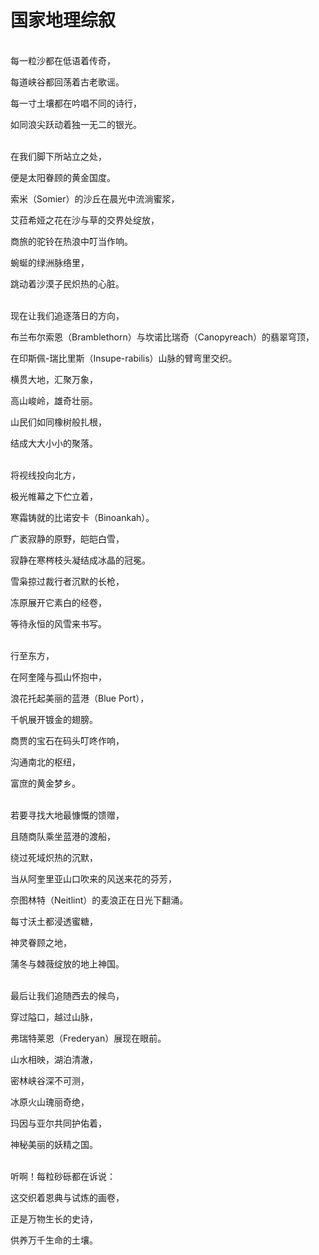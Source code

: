# 国家地理综叙

<br>
每一粒沙都在低语着传奇，

每道峡谷都回荡着古老歌谣。

每一寸土壤都在吟唱不同的诗行，

如同浪尖跃动着独一无二的银光。

<br>
在我们脚下所站立之处，

便是太阳眷顾的黄金国度。

索米（Somier）的沙丘在晨光中流淌蜜浆，

艾菈希娅之花在沙与草的交界处绽放，

商旅的驼铃在热浪中叮当作响。

蜿蜒的绿洲脉络里，

跳动着沙漠子民炽热的心脏。

<br>
现在让我们追逐落日的方向，

布兰布尔索恩（Bramblethorn）与坎诺比瑞奇（Canopyreach）的翡翠穹顶，

在印斯佩-瑞比里斯（Insupe-rabilis）山脉的臂弯里交织。

横贯大地，汇聚万象，

高山峻岭，雄奇壮丽。

山民们如同橡树般扎根，

结成大大小小的聚落。

<br>
将视线投向北方，

极光帷幕之下伫立着，

寒霜铸就的比诺安卡（Binoankah）。

广袤寂静的原野，皑皑白雪，

寂静在寒梣枝头凝结成冰晶的冠冕。

雪枭掠过裁行者沉默的长枪，

冻原展开它素白的经卷，

等待永恒的风雪来书写。

<br>
行至东方，

在阿奎隆与孤山怀抱中，

浪花托起美丽的蓝港（Blue Port），

千帆展开镀金的翅膀。

商贾的宝石在码头叮咚作响，

沟通南北的枢纽，

富庶的黄金梦乡。

<br>
若要寻找大地最慷慨的馈赠，

且随商队乘坐蓝港的渡船，

绕过死域炽热的沉默，

当从阿奎里亚山口吹来的风送来花的芬芳，

奈图林特（Neitlint）的麦浪正在日光下翻涌。

每寸沃土都浸透蜜糖，

神灵眷顾之地，

蒲冬与棘薇绽放的地上神国。

<br>
最后让我们追随西去的候鸟，

穿过隘口，越过山脉，

弗瑞特莱恩（Frederyan）展现在眼前。

山水相映，湖泊清澈，

密林峡谷深不可测，

冰原火山瑰丽奇绝，

玛因与亚尔共同护佑着，

神秘美丽的妖精之国。

<br>
听啊！每粒砂砾都在诉说：

这交织着恩典与试炼的画卷，

正是万物生长的史诗，

供养万千生命的土壤。
